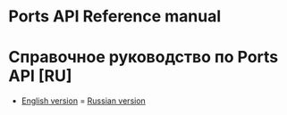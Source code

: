# Ports API Reference manual
# Справочное руководство по Ports API [RU]

- [English version](en/README.md)
= [Russian version](ru/README.md)